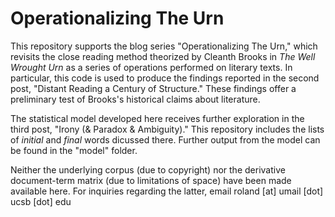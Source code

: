 # Operationalizing The Urn
This repository supports the blog series "Operationalizing The Urn," which revisits the close reading method theorized by Cleanth Brooks in <em>The Well Wrought Urn</em> as a series of operations performed on literary texts. In particular, this code is used to produce the findings reported in the second post, "Distant Reading a Century of Structure." These findings offer a preliminary test of Brooks's historical claims about literature.

The statistical model developed here receives further exploration in the third post, "Irony (& Paradox & Ambiguity)." This repository includes the lists of <em>initial</em> and <em>final</em> words dicussed there. Further output from the model can be found in the "model" folder.

Neither the underlying corpus (due to copyright) nor the derivative document-term matrix (due to limitations of space) have been made available here. For inquiries regarding the latter, email roland [at] umail [dot] ucsb [dot] edu
